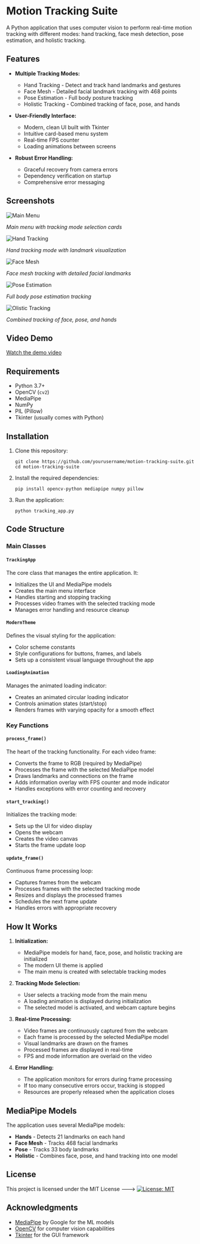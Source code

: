 # Motion Tracking Suite

A Python application that uses computer vision to perform real-time motion tracking with different modes: hand tracking, face mesh detection, pose estimation, and holistic tracking.

## Features

- **Multiple Tracking Modes:**
  - Hand Tracking - Detect and track hand landmarks and gestures
  - Face Mesh - Detailed facial landmark tracking with 468 points
  - Pose Estimation - Full body posture tracking
  - Holistic Tracking - Combined tracking of face, pose, and hands

- **User-Friendly Interface:**
  - Modern, clean UI built with Tkinter
  - Intuitive card-based menu system
  - Real-time FPS counter
  - Loading animations between screens

- **Robust Error Handling:**
  - Graceful recovery from camera errors
  - Dependency verification on startup
  - Comprehensive error messaging

## Screenshots

![Main Menu](Media/1.png)

*Main menu with tracking mode selection cards*

![Hand Tracking](Media/2.png)

*Hand tracking mode with landmark visualization*

![Face Mesh](Media/3.png)

*Face mesh tracking with detailed facial landmarks*

![Pose Estimation](Media/4.png)

*Full body pose estimation tracking*

![Olistic Tracking](Media/5.png)

*Combined tracking of face, pose, and hands*

## Video Demo

[Watch the demo video](Media/6.gif)

## Requirements

- Python 3.7+
- OpenCV (`cv2`)
- MediaPipe
- NumPy
- PIL (Pillow)
- Tkinter (usually comes with Python)

## Installation

1. Clone this repository:
   ```
   git clone https://github.com/yourusername/motion-tracking-suite.git
   cd motion-tracking-suite
   ```

2. Install the required dependencies:
   ```
   pip install opencv-python mediapipe numpy pillow
   ```

3. Run the application:
   ```
   python tracking_app.py
   ```

## Code Structure

### Main Classes

#### `TrackingApp`
The core class that manages the entire application. It:
- Initializes the UI and MediaPipe models
- Creates the main menu interface
- Handles starting and stopping tracking
- Processes video frames with the selected tracking mode
- Manages error handling and resource cleanup

#### `ModernTheme`
Defines the visual styling for the application:
- Color scheme constants
- Style configurations for buttons, frames, and labels
- Sets up a consistent visual language throughout the app

#### `LoadingAnimation`
Manages the animated loading indicator:
- Creates an animated circular loading indicator
- Controls animation states (start/stop)
- Renders frames with varying opacity for a smooth effect

### Key Functions

#### `process_frame()`
The heart of the tracking functionality. For each video frame:
- Converts the frame to RGB (required by MediaPipe)
- Processes the frame with the selected MediaPipe model
- Draws landmarks and connections on the frame
- Adds information overlay with FPS counter and mode indicator
- Handles exceptions with error counting and recovery

#### `start_tracking()`
Initializes the tracking mode:
- Sets up the UI for video display
- Opens the webcam
- Creates the video canvas
- Starts the frame update loop

#### `update_frame()`
Continuous frame processing loop:
- Captures frames from the webcam
- Processes frames with the selected tracking mode
- Resizes and displays the processed frames
- Schedules the next frame update
- Handles errors with appropriate recovery

## How It Works

1. **Initialization:**
   - MediaPipe models for hand, face, pose, and holistic tracking are initialized
   - The modern UI theme is applied
   - The main menu is created with selectable tracking modes

2. **Tracking Mode Selection:**
   - User selects a tracking mode from the main menu
   - A loading animation is displayed during initialization
   - The selected model is activated, and webcam capture begins

3. **Real-time Processing:**
   - Video frames are continuously captured from the webcam
   - Each frame is processed by the selected MediaPipe model
   - Visual landmarks are drawn on the frames
   - Processed frames are displayed in real-time
   - FPS and mode information are overlaid on the video

4. **Error Handling:**
   - The application monitors for errors during frame processing
   - If too many consecutive errors occur, tracking is stopped
   - Resources are properly released when the application closes

## MediaPipe Models

The application uses several MediaPipe models:

- **Hands** - Detects 21 landmarks on each hand
- **Face Mesh** - Tracks 468 facial landmarks
- **Pose** - Tracks 33 body landmarks
- **Holistic** - Combines face, pose, and hand tracking into one model

## License

This project is licensed under the MIT License --->  [![License: MIT](https://img.shields.io/badge/License-MIT-yellow.svg)](https://opensource.org/licenses/MIT)


## Acknowledgments

- [MediaPipe](https://mediapipe.dev/) by Google for the ML models
- [OpenCV](https://opencv.org/) for computer vision capabilities
- [Tkinter](https://docs.python.org/3/library/tkinter.html) for the GUI framework
